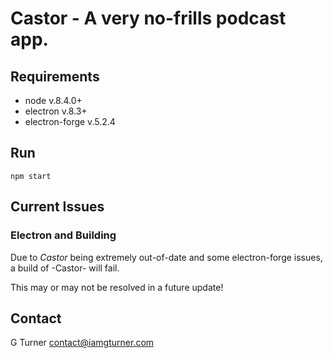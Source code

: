 # Castor - A very no-frills podcast app.

## Requirements

- node v.8.4.0+
- electron v.8.3+
- electron-forge v.5.2.4

## Run

```
npm start
```

## Current Issues

### Electron and Building

Due to _Castor_ being extremely out-of-date and some electron-forge issues, a build of -Castor- will fail.

This may or may not be resolved in a future update!

## Contact

G Turner
contact@iamgturner.com

